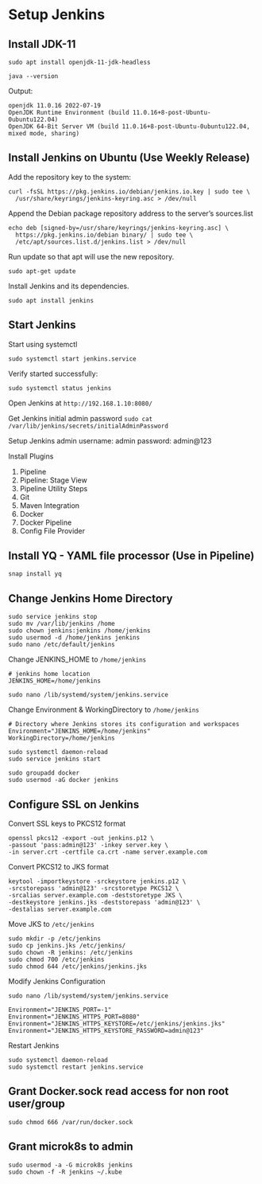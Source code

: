 # Setup Jenkins

## Install JDK-11

`sudo apt install openjdk-11-jdk-headless`

`java --version`

Output:

```
openjdk 11.0.16 2022-07-19
OpenJDK Runtime Environment (build 11.0.16+8-post-Ubuntu-0ubuntu122.04)
OpenJDK 64-Bit Server VM (build 11.0.16+8-post-Ubuntu-0ubuntu122.04, mixed mode, sharing)
```

## Install Jenkins on Ubuntu (Use Weekly Release)

Add the repository key to the system:

```
curl -fsSL https://pkg.jenkins.io/debian/jenkins.io.key | sudo tee \
  /usr/share/keyrings/jenkins-keyring.asc > /dev/null
```

Append the Debian package repository address to the server’s sources.list

```
echo deb [signed-by=/usr/share/keyrings/jenkins-keyring.asc] \
  https://pkg.jenkins.io/debian binary/ | sudo tee \
  /etc/apt/sources.list.d/jenkins.list > /dev/null
```

Run update so that apt will use the new repository.

`sudo apt-get update`

Install Jenkins and its dependencies.

`sudo apt install jenkins`

## Start Jenkins

Start using systemctl

`sudo systemctl start jenkins.service`

Verify started successfully:

`sudo systemctl status jenkins`

Open Jenkins at `http://192.168.1.10:8080/`

Get Jenkins initial admin password
`sudo cat /var/lib/jenkins/secrets/initialAdminPassword`

Setup Jenkins admin
username: admin
password: admin@123

Install Plugins

1. Pipeline
2. Pipeline: Stage View
3. Pipeline Utility Steps
4. Git
5. Maven Integration
6. Docker
7. Docker Pipeline
8. Config File Provider

## Install YQ - YAML file processor (Use in Pipeline)

`snap install yq`

## Change Jenkins Home Directory

```
sudo service jenkins stop
sudo mv /var/lib/jenkins /home
sudo chown jenkins:jenkins /home/jenkins
sudo usermod -d /home/jenkins jenkins
sudo nano /etc/default/jenkins
```

Change JENKINS_HOME to `/home/jenkins`

```
# jenkins home location
JENKINS_HOME=/home/jenkins
```

`sudo nano /lib/systemd/system/jenkins.service`

Change Environment & WorkingDirectory to `/home/jenkins`

```
# Directory where Jenkins stores its configuration and workspaces
Environment="JENKINS_HOME=/home/jenkins"
WorkingDirectory=/home/jenkins
```

```
sudo systemctl daemon-reload
sudo service jenkins start
```

```
sudo groupadd docker
sudo usermod -aG docker jenkins
```

## Configure SSL on Jenkins

Convert SSL keys to PKCS12 format

```
openssl pkcs12 -export -out jenkins.p12 \
-passout 'pass:admin@123' -inkey server.key \
-in server.crt -certfile ca.crt -name server.example.com
```

Convert PKCS12 to JKS format

```
keytool -importkeystore -srckeystore jenkins.p12 \
-srcstorepass 'admin@123' -srcstoretype PKCS12 \
-srcalias server.example.com -deststoretype JKS \
-destkeystore jenkins.jks -deststorepass 'admin@123' \
-destalias server.example.com
```

Move JKS to `/etc/jenkins`

```
sudo mkdir -p /etc/jenkins
sudo cp jenkins.jks /etc/jenkins/
sudo chown -R jenkins: /etc/jenkins
sudo chmod 700 /etc/jenkins
sudo chmod 644 /etc/jenkins/jenkins.jks
```

Modify Jenkins Configuration

`sudo nano /lib/systemd/system/jenkins.service`

```
Environment="JENKINS_PORT=-1"
Environment="JENKINS_HTTPS_PORT=8080"
Environment="JENKINS_HTTPS_KEYSTORE=/etc/jenkins/jenkins.jks"
Environment="JENKINS_HTTPS_KEYSTORE_PASSWORD=admin@123"
```

Restart Jenkins

```
sudo systemctl daemon-reload
sudo systemctl restart jenkins.service
```

## Grant Docker.sock read access for non root user/group

`sudo chmod 666 /var/run/docker.sock`

## Grant microk8s to admin

```
sudo usermod -a -G microk8s jenkins
sudo chown -f -R jenkins ~/.kube
```

